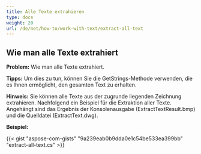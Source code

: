 ```yaml
---
title: Alle Texte extrahieren
type: docs
weight: 20
url: /de/net/how-to/work-with-text/extract-all-text
---
```



## **Wie man alle Texte extrahiert**

**Problem:** Wie man alle Texte extrahiert.

**Tipps:** Um dies zu tun, können Sie die GetStrings-Methode verwenden, die es Ihnen ermöglicht, den gesamten Text zu erhalten.

**Hinweis:** Sie können alle Texte aus der zugrunde liegenden Zeichnung extrahieren.
Nachfolgend ein Beispiel für die Extraktion aller Texte.
Angehängt sind das Ergebnis der Konsolenausgabe (ExtractTextResult.bmp) und die Quelldatei (ExtractText.dwg).

**Beispiel:**

{{< gist "aspose-com-gists" "9a239eab0b9dda0e1c54be533ea399bb" "extract-all-text.cs" >}}
